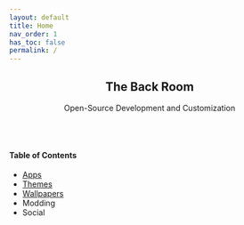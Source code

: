 ```yaml
---
layout: default
title: Home
nav_order: 1
has_toc: false
permalink: /
---
```


<!-- 
{: .note }
> {: .opaque }
> 
>
> 
-->

<div class="w3-card">
<div class="w3-container">
<h2 class="text-small" style="text-align:center">The Back Room</h2>
<p class="text-small" style="text-align:center">Open-Source Development and Customization</p>
</div>
</div>
<br /><br />
<div class="w3-card">
<div class="w3-container">
<h4>Table of Contents</h4>
<ul>
<li><a class="text-delta" href="/apps">Apps</a></li>
<li><a class="text-delta" href="/themes">Themes</a></li>
<li><a class="text-delta" href="/wallpapers">Wallpapers</a></li>
<li><a class="text-delta" href="/modding"></a>Modding</li>
<li><a class="text-delta" href="/social"></a>Social</li>
</ul>
</div>
</div>


